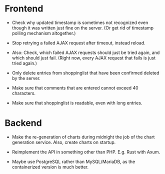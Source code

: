 # Frontend

- Check why updated timestamp is sometimes not recognized even though it was
  written just fine on the server. (Or get rid of timestamp polling mechanism
  altogether.)

- Stop retrying a failed AJAX request after timeout, instead reload.

- Also: Check, which failed AJAX requests should just be tried again, and which
  should just fail. (Right now, every AJAX request that fails is just tried
  again.)

- Only delete entries from shoppinglist that have been confirmed deleted by the
  server.

- Make sure that comments that are entered cannot exceed 40 characters.

- Make sure that shoppinglist is readable, even with long entries.

# Backend

- Make the re-generation of charts during midnight the job of the chart generation service. Also, create charts on startup.

- Reimplement the API in something other than PHP. E.g. Rust with Axum.

- Maybe use PostgreSQL rather than MySQL/MariaDB, as the containerized version is much better.
